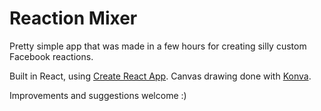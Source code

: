 # Reaction Mixer

Pretty simple app that was made in a few hours for creating silly custom Facebook reactions.

Built in React, using [Create React App](https://github.com/facebook/create-react-app). Canvas drawing done with [Konva](https://github.com/konvajs/react-konva).

Improvements and suggestions welcome :)